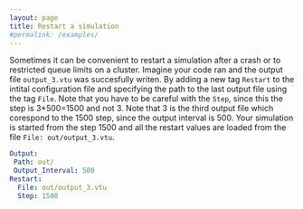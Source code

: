 ```yaml
---
layout: page
title: Restart a simulation
#permalink: /examples/
---
```



Sometimes it can be convenient to restart a simulation after a crash or to restricted queue limits on a cluster. 
Imagine your code ran and the output file `output_3.vtu` was succesfully writen.
By adding a new tag `Restart` to the intital configuration file and specifying the path to the last output file using 
the tag `File`. Note that you have to be careful with the `Step`, since this the step is 3*500=1500 and not 3. Note that 3 is the 
third output file which corespond to the 1500 step, since the output interval is 500. Your simulation is started from the step 1500 and all the restart values are loaded from the file `File: out/output_3.vtu`.

```yaml
Output:
 Path: out/
 Output_Interval: 500
Restart:
  File: out/output_3.vtu
  Step: 1500
```

